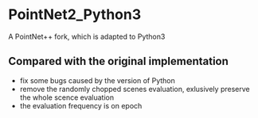 # PointNet2_Python3
A PointNet++ fork, which is adapted to Python3

## Compared with the original implementation
* fix some bugs caused by the version of Python
* remove the randomly chopped scenes evaluation, exlusively preserve the whole scence evaluation
* the evaluation frequency is on epoch
